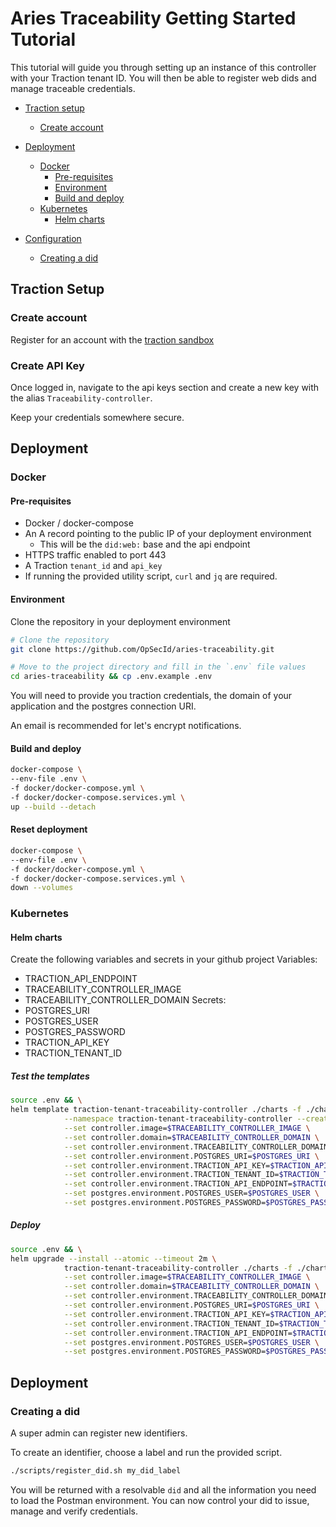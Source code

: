 # Aries Traceability Getting Started Tutorial

This tutorial will guide you through setting up an instance of this controller with your Traction tenant ID. You will then be able to register web dids and manage traceable credentials.

- [Traction setup](#traction-setup)
    - [Create account](#create-account)

- [Deployment](#deployment)
    - [Docker](#docker)
        - [Pre-requisites](#pre-requisites)
        - [Environment](#environment)
        - [Build and deploy](#build-and-deploy)
    - [Kubernetes](#kubernetes)
        - [Helm charts](#helm-charts)

- [Configuration](#configuration)
    - [Creating a did](#create-did)

## Traction Setup

### Create account

Register for an account with the [traction sandbox](https://traction-sandbox-tenant-ui.apps.silver.devops.gov.bc.ca/)

### Create API Key

Once logged in, navigate to the api keys section and create a new key with the alias `Traceability-controller`.

Keep your credentials somewhere secure.

## Deployment

### Docker

#### Pre-requisites

- Docker / docker-compose
- An A record pointing to the public IP of your deployment environment
    - This will be the `did:web:` base and the api endpoint
- HTTPS traffic enabled to port 443
- A Traction `tenant_id` and `api_key`
- If running the provided utility script, `curl` and `jq` are required.

#### Environment

Clone the repository in your deployment environment
```bash
# Clone the repository
git clone https://github.com/OpSecId/aries-traceability.git

# Move to the project directory and fill in the `.env` file values
cd aries-traceability && cp .env.example .env

```

You will need to provide you traction credentials, the domain of your application and the postgres connection URI.

An email is recommended for let's encrypt notifications.

#### Build and deploy
```bash
docker-compose \
--env-file .env \
-f docker/docker-compose.yml \
-f docker/docker-compose.services.yml \
up --build --detach

```

#### Reset deployment
```bash
docker-compose \
--env-file .env \
-f docker/docker-compose.yml \
-f docker/docker-compose.services.yml \
down --volumes

```

### Kubernetes

#### Helm charts
Create the following variables and secrets in your github project
Variables:
- TRACTION_API_ENDPOINT
- TRACEABILITY_CONTROLLER_IMAGE
- TRACEABILITY_CONTROLLER_DOMAIN
Secrets:
- POSTGRES_URI
- POSTGRES_USER
- POSTGRES_PASSWORD
- TRACTION_API_KEY
- TRACTION_TENANT_ID

##### Test the templates
```bash
source .env && \
helm template traction-tenant-traceability-controller ./charts -f ./charts/values.yaml \
            --namespace traction-tenant-traceability-controller --create-namespace \
            --set controller.image=$TRACEABILITY_CONTROLLER_IMAGE \
            --set controller.domain=$TRACEABILITY_CONTROLLER_DOMAIN \
            --set controller.environment.TRACEABILITY_CONTROLLER_DOMAIN=$TRACEABILITY_CONTROLLER_DOMAIN \
            --set controller.environment.POSTGRES_URI=$POSTGRES_URI \
            --set controller.environment.TRACTION_API_KEY=$TRACTION_API_KEY \
            --set controller.environment.TRACTION_TENANT_ID=$TRACTION_TENANT_ID \
            --set controller.environment.TRACTION_API_ENDPOINT=$TRACTION_API_ENDPOINT \
            --set postgres.environment.POSTGRES_USER=$POSTGRES_USER \
            --set postgres.environment.POSTGRES_PASSWORD=$POSTGRES_PASSWORD
```

##### Deploy
```bash
source .env && \
helm upgrade --install --atomic --timeout 2m \
            traction-tenant-traceability-controller ./charts -f ./charts/values.yaml \
            --set controller.image=$TRACEABILITY_CONTROLLER_IMAGE \
            --set controller.domain=$TRACEABILITY_CONTROLLER_DOMAIN \
            --set controller.environment.TRACEABILITY_CONTROLLER_DOMAIN=$TRACEABILITY_CONTROLLER_DOMAIN \
            --set controller.environment.POSTGRES_URI=$POSTGRES_URI \
            --set controller.environment.TRACTION_API_KEY=$TRACTION_API_KEY \
            --set controller.environment.TRACTION_TENANT_ID=$TRACTION_TENANT_ID \
            --set controller.environment.TRACTION_API_ENDPOINT=$TRACTION_API_ENDPOINT \
            --set postgres.environment.POSTGRES_USER=$POSTGRES_USER \
            --set postgres.environment.POSTGRES_PASSWORD=$POSTGRES_PASSWORD
```


## Deployment
### Creating a did
A super admin can register new identifiers.

To create an identifier, choose a label and run the provided script.
```bash
./scripts/register_did.sh my_did_label
```

You will be returned with a resolvable `did` and all the information you need to load the Postman environment. You can now control your did to issue, manage and verify credentials.